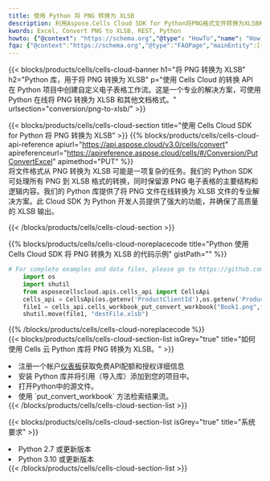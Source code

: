 ```yaml
---
title: 使用 Python 将 PNG 转换为 XLSB
description: 利用Aspose.Cells Cloud SDK for Python将PNG格式文件转换为XLSB格式文件。
kwords: Excel, Convert PNG to XLSB, REST, Python
howto: {"@context": "https://schema.org","@type": "HowTo","name": "How to convert PNG to XLSB using the Cells Cloud Python library.","description": "How to convert PNG to XLSB using the Cells Cloud Python library.","image": {"@type": "ImageObject"},"url": "/python/conversion/png-to-xlsb/","step": [{ "@type": "HowToStep","name": "How to convert PNG to XLSB using the Cells Cloud Python library. step 1", "image": {"@type": "ImageObject",},"url": "/python/conversion/png-to-xlsb/","text": "Register an account at <a href='https://dashboard.aspose.cloud/'>Dashboard</a> to get free API quota & authorization details",},{ "@type": "HowToStep","name": "How to convert PNG to XLSB using the Cells Cloud Python library. step 1", "image": {"@type": "ImageObject",},"url": "/python/conversion/png-to-xlsb/","text": "Install Python library and add the reference (import the library) to your project.",},{ "@type": "HowToStep","name": "How to convert PNG to XLSB using the Cells Cloud Python library. step 1", "image": {"@type": "ImageObject",},"url": "/python/conversion/png-to-xlsb/","text": "Open the source file in Python.",},{ "@type": "HowToStep","name": "How to convert PNG to XLSB using the Cells Cloud Python library. step 1", "image": {"@type": "ImageObject",},"url": "/python/conversion/png-to-xlsb/","text": "Use the `put_convert_workbook` method to retrieve the resulting stream.",}, ],"supply": {"@type": "HowToSupply","name": "document"},"tool": [{"@type": "HowToTool","name": "PyCharm, Visual Studio Code, Sublime, Eclipse"},{"@type": "HowToTool","name": "Aspose Cells"}],"totalTime": "PT6M"}
fqa: {"@context":"https://schema.org","@type":"FAQPage","mainEntity":[{"@type":"Question","name":"Why convert file formats in C# using REST API?","acceptedAnswer":{"@type":"Answer","text":"Documents are encoded in many ways, and some files may be incompatible with the software you use. To open and read such files, just convert them to appropriate file formats.<br/><ol><li>Install .NET SDK and add the reference (import the library) to your project.</li><li>Open the source file in C# using REST API.</li><li>Call the PutConvertWorkbookRequest() method, passing an output filename with required extension.</li><li>Get the result of conversion as a separate file.</li></ol>"}},{"@type":"Question","name":"What file formats can I convert with your C# library?","acceptedAnswer":{"@type":"Answer","text":"We support a variety of file formats for conversion using .NET library, including XLSX, Excel, xls , PDF, CSV, HTML, Markdown, XML, PNG, JPG, TIFF, Json, TXT and many more."}},{"@type":"Question","name":"What is the maximum allowed file size for conversion using this .NET library?","acceptedAnswer":{"@type":"Answer","text":"There are no file size limits for format conversions using .NET library."}}]}
---
```

{{< blocks/products/cells/cells-cloud-banner h1="将 PNG 转换为 XLSB" h2="Python 库，用于将 PNG 转换为 XLSB" p="使用 Cells Cloud 的转换 API 在 Python 项目中创建自定义电子表格工作流。这是一个专业的解决方案，可使用 Python 在线将 PNG 转换为 XLSB 和其他文档格式。" urlsection="conversion/png-to-xlsb/" >}}

{{< blocks/products/cells/cells-cloud-section title="使用 Cells Cloud SDK for Python 将 PNG 转换为 XLSB" >}}
{{% blocks/products/cells/cells-cloud-api-reference apiurl="https://api.aspose.cloud/v3.0/cells/convert" apireferenceurl="https://apireference.aspose.cloud/cells/#/Conversion/PutConvertExcel" apimethod="PUT" %}}
<br/>
将文件格式从 PNG 转换为 XLSB 可能是一项复杂的任务。我们的 Python SDK 可处理所有 PNG 到 XLSB 格式的转换，同时保留源 PNG 电子表格的主要结构和逻辑内容。我们的 Python 库提供了将 PNG 文件在线转换为 XLSB 文件的专业解决方案。此 Cloud SDK 为 Python 开发人员提供了强大的功能，并确保了高质量的 XLSB 输出。

{{< /blocks/products/cells/cells-cloud-section >}}

{{% blocks/products/cells/cells-cloud-noreplacecode title="Python 使用 Cells Cloud SDK 将 PNG 转换为 XLSB 的代码示例" gistPath="" %}}
 
```python
# For complete examples and data files, please go to https://github.com/aspose-cells-cloud/aspose-cells-cloud-python/
    import os
    import shutil
    from asposecellscloud.apis.cells_api import CellsApi
    cells_api = CellsApi(os.getenv('ProductClientId'),os.getenv('ProductClientSecret'))
    file1 = cells_api.cells_workbook_put_convert_workbook("Book1.png",format="xlsb")
    shutil.move(file1, "destFile.xlsb")     
```
 
{{% /blocks/products/cells/cells-cloud-noreplacecode %}}
<br/>
{{< blocks/products/cells/cells-cloud-section-list isGrey="true" title="如何使用 Cells 云 Python 库将 PNG 转换为 XLSB。" >}}
<li>注册一个帐户<a href="https://dashboard.aspose.cloud/">仪表板</a>获取免费API配额和授权详细信息</li>
<li>安装 Python 库并将引用（导入库）添加到您的项目中。</li>
<li>打开Python中的源文件。</li>
<li>使用 `put_convert_workbook` 方法检索结果流。</li>
{{< /blocks/products/cells/cells-cloud-section-list >}}

{{< blocks/products/cells/cells-cloud-section-list isGrey="true" title="系统要求" >}}
<li>Python 2.7 或更新版本</li>
<li>Python 3.10 或更新版本</li>
{{< /blocks/products/cells/cells-cloud-section-list >}}

